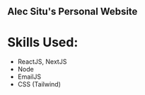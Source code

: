 ## **Alec Situ's Personal Website**
# **Skills Used:**
* ReactJS, NextJS
* Node
* EmailJS
* CSS (Tailwind)
